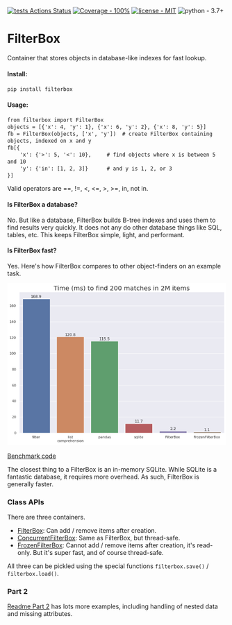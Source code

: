 [![tests Actions Status](https://github.com/manimino/filterbox/workflows/tests/badge.svg)](https://github.com/manimino/filterbox/actions)
[![Coverage - 100%](https://img.shields.io/static/v1?label=Coverage&message=100%&color=2ea44f)](test/cov.txt)
[![license - MIT](https://img.shields.io/static/v1?label=license&message=MIT&color=2ea44f)](/LICENSE)
![python - 3.7+](https://img.shields.io/static/v1?label=python&message=3.7%2B&color=2ea44f)

# FilterBox

Container that stores objects in database-like indexes for fast lookup.

#### Install: 

```
pip install filterbox
```

#### Usage:
```
from filterbox import FilterBox
objects = [{'x': 4, 'y': 1}, {'x': 6, 'y': 2}, {'x': 8, 'y': 5}]
fb = FilterBox(objects, ['x', 'y'])  # create FilterBox containing objects, indexed on x and y
fb[{
    'x': {'>': 5, '<': 10},     # find objects where x is between 5 and 10
    'y': {'in': [1, 2, 3]}      # and y is 1, 2, or 3
}]
```

Valid operators are ==, !=, <, <=, >, >=, in, not in. 

#### Is FilterBox a database?

No. But like a database, FilterBox builds B-tree indexes and uses them to find results very quickly. It does
not any do other database things like SQL, tables, etc. This keeps FilterBox simple, light, and performant.

#### Is FilterBox fast?

Yes. Here's how FilterBox compares to other object-finders on an example task.

![Example benchmark](docs/perf_bench.png)

[Benchmark code](examples/perf_demo.ipynb)

The closest thing to a FilterBox is an in-memory SQLite. While SQLite is a fantastic database, it requires
more overhead. As such, FilterBox is generally faster.

### Class APIs

There are three containers.
 - [FilterBox](https://filterbox.readthedocs.io/en/latest/filterbox.mutable.html#filterbox.mutable.main.FilterBox): 
Can add / remove items after creation.
 - [ConcurrentFilterBox](https://filterbox.readthedocs.io/en/latest/filterbox.concurrent.html#filterbox.concurrent.main.ConcurrentFilterBox): 
Same as FilterBox, but thread-safe.
 - [FrozenFilterBox](https://filterbox.readthedocs.io/en/latest/filterbox.frozen.html#filterbox.frozen.main.FrozenFilterBox):
Cannot add / remove items after creation, it's read-only. But it's super fast, and of course thread-safe.

All three can be pickled using the special functions `filterbox.save()` / `filterbox.load()`. 

### Part 2

[Readme Part 2](/README_part_2.md) has lots more examples, including handling of nested data and missing attributes.
